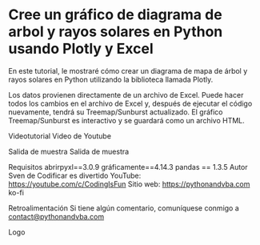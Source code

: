 # Cree un gráfico de diagrama de arbol y rayos solares en Python usando Plotly y Excel
En este tutorial, le mostraré cómo crear un diagrama de mapa de árbol y rayos solares en Python utilizando la biblioteca llamada Plotly.

Los datos provienen directamente de un archivo de Excel. Puede hacer todos los cambios en el archivo de Excel y, después de ejecutar el código nuevamente, tendrá su Treemap/Sunburst actualizado. El gráfico Treemap/Sunburst es interactivo y se guardará como un archivo HTML.

Videotutorial
Video de Youtube

Salida de muestra
Salida de muestra

Requisitos
abrirpyxl==3.0.9
gráficamente==4.14.3
pandas == 1.3.5
Autor
Sven de Codificar es divertido
YouTube: https://youtube.com/c/CodingIsFun
Sitio web: https://pythonandvba.com
ko-fi

Retroalimentación
Si tiene algún comentario, comuníquese conmigo a contact@pythonandvba.com

Logo

